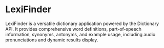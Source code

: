 # LexiFinder
LexiFinder is a versatile dictionary application powered by the Dictionary API. It provides comprehensive word definitions, part-of-speech information, synonyms, antonyms, and example usage, including audio pronunciations and dynamic results display.
